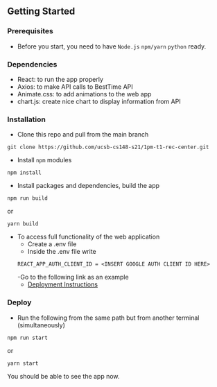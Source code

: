 ## Getting Started

### Prerequisites

- Before you start, you need to have `Node.js` `npm/yarn` `python` ready. 

### Dependencies

- React: to run the app properly
- Axios: to make API calls to BestTime API
- Animate.css: to add animations to the web app
- chart.js: create nice chart to display information from API

### Installation

- Clone this repo and pull from the main branch 
```
git clone https://github.com/ucsb-cs148-s21/1pm-t1-rec-center.git
```
- Install `npm` modules
```
npm install
```
- Install packages and dependencies, build the app
```
npm run build
```
or
```
yarn build
```
- To access full functionality of the web application
  - Create a .env file 
  - Inside the .env file write
  ```
  REACT_APP_AUTH_CLIENT_ID = <INSERT GOOGLE AUTH CLIENT ID HERE>
  ```
  -Go to the following link as an example
  * [Deployment Instructions](./.env.SAMPLE)

### Deploy

- Run the following from the same path but from another terminal (simultaneously)
```
npm run start
```
or
```
yarn start
```
You should be able to see the app now.
